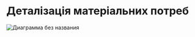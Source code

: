 # Деталізація матеріальних потреб 
![Диаграмма без названия](https://user-images.githubusercontent.com/104919871/189541936-1727a9fa-10a6-475b-a5de-99fd8ad9c5e8.jpg)
